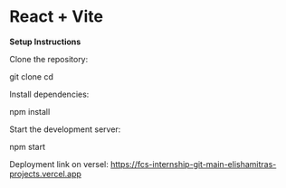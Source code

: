 # React + Vite
**Setup Instructions**

Clone the repository:

git clone <repo-url>
cd <project-folder>

Install dependencies:

npm install

Start the development server:

npm start

Deployment link on versel: https://fcs-internship-git-main-elishamitras-projects.vercel.app
